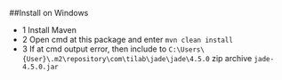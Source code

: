 ##Install on Windows

+ 1 Install Maven
+ 2 Open cmd at this package and enter `mvn clean install`
+ 3 If at cmd output error, then include to `C:\Users\{User}\.m2\repository\com\tilab\jade\jade\4.5.0` zip archive `jade-4.5.0.jar`